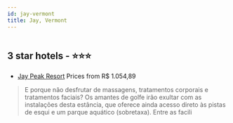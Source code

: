 ```yaml
---
id: jay-vermont
title: Jay, Vermont
---
```


<center><img src="https://i.travelapi.com/hotels/7000000/6960000/6955900/6955819/8c60c805_z.jpg" alt="" /></center>


##  3 star hotels - ⭐️⭐️⭐️

-    [Jay Peak Resort](https://www.hurb.com/br/aud/https://www.hurb.com/br/hotels/jay/jay-peak-resort-HT-EGHY?cmp=18055) Prices from R$ 1.054,89
   > E porque não desfrutar de massagens, tratamentos corporais e tratamentos faciais? Os amantes de golfe irão exultar com as instalações desta estância, que oferece ainda acesso direto às pistas de esqui e um parque aquático (sobretaxa). Entre as facili
